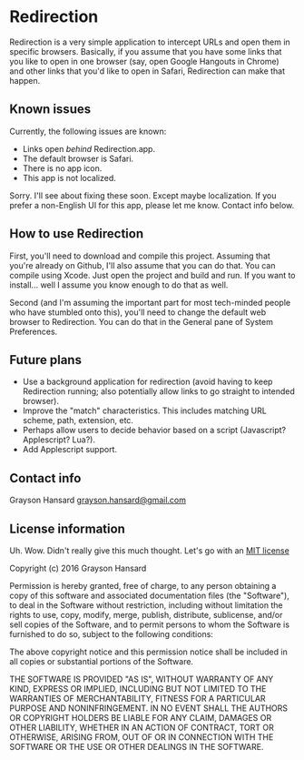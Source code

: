 # Redirection

Redirection is a very simple application to intercept URLs and open
them in specific browsers.  Basically, if you assume that you have some
links that you like to open in one browser (say, open Google Hangouts in
Chrome) and other links that you'd like to open in Safari, Redirection
can make that happen.

## Known issues

Currently, the following issues are known:

* Links open *behind* Redirection.app.
* The default browser is Safari.
* There is no app icon.
* This app is not localized.

Sorry.  I'll see about fixing these soon.  Except maybe localization. If
you prefer a non-English UI for this app, please let me know.  Contact info
below.

## How to use Redirection

First, you'll need to download and compile this project.  Assuming that
you're already on Github, I'll also assume that you can do that.
You can compile using Xcode.  Just open the project and build and run.
If you want to install... well I assume you know enough to do that as well.

Second (and I'm assuming the important part for most tech-minded people
who have stumbled onto this), you'll need to change the default web browser
to Redirection.  You can do that in the General pane of System Preferences.

## Future plans

* Use a background application for redirection (avoid having to keep
Redirection running; also potentially allow links to go straight to intended
browser).
* Improve the "match" characteristics.  This includes matching URL scheme,
path, extension, etc.
* Perhaps allow users to decide behavior based on a script (Javascript?
Applescript? Lua?).
* Add Applescript support.

## Contact info

Grayson Hansard
grayson.hansard@gmail.com

## License information

Uh.  Wow.  Didn't really give this much thought.  Let's go with an
[MIT license](https://opensource.org/licenses/MIT)

Copyright (c) 2016 Grayson Hansard

Permission is hereby granted, free of charge, to any person obtaining a
copy of this software and associated documentation files (the "Software"),
to deal in the Software without restriction, including without limitation
the rights to use, copy, modify, merge, publish, distribute, sublicense,
and/or sell copies of the Software, and to permit persons to whom the
Software is furnished to do so, subject to the following conditions:

The above copyright notice and this permission notice shall be included in
all copies or substantial portions of the Software.

THE SOFTWARE IS PROVIDED "AS IS", WITHOUT WARRANTY OF ANY KIND, EXPRESS OR
IMPLIED, INCLUDING BUT NOT LIMITED TO THE WARRANTIES OF MERCHANTABILITY,
FITNESS FOR A PARTICULAR PURPOSE AND NONINFRINGEMENT. IN NO EVENT SHALL THE
AUTHORS OR COPYRIGHT HOLDERS BE LIABLE FOR ANY CLAIM, DAMAGES OR OTHER
LIABILITY, WHETHER IN AN ACTION OF CONTRACT, TORT OR OTHERWISE, ARISING
FROM, OUT OF OR IN CONNECTION WITH THE SOFTWARE OR THE USE OR OTHER DEALINGS
IN THE SOFTWARE.
